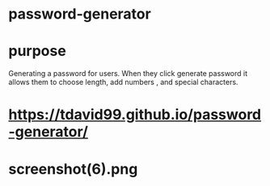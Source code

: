 # password-generator
# purpose
Generating a password for users. When they click generate password it allows them to choose length, add numbers , and special characters.

# https://tdavid99.github.io/password-generator/
# screenshot(6).png 